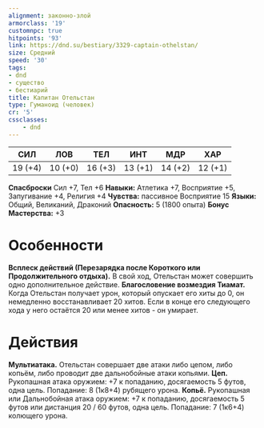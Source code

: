 ```yaml
---
alignment: законно-злой
armorclass: '19'
customnpc: true
hitpoints: '93'
link: https://dnd.su/bestiary/3329-captain-othelstan/
size: Средний
speed: '30'
tags:
- dnd
- существо
- бестиарий
title: Капитан Отельстан
type: Гуманоид (человек)
cr: '5'
cssclasses:
    - dnd
---
```



| СИЛ | ЛОВ | ТЕЛ | ИНТ | МДР | ХАР |
|---|---|---|---|---|---|
| 19 (+4) | 10 (+0) | 16 (+3) | 13 (+1) | 14 (+2) | 12 (+1) |
**Спасброски** Сил +7, Тел +6
**Навыки:** Атлетика +7, Восприятие +5, Запугивание +4, Религия +4
**Чувства:** пассивное Восприятие 15
**Языки:** Общий, Великаний, Драконий
**Опасность:** 5 (1800 опыта)
**Бонус Мастерства:** +3


# Особенности
**Всплеск действий (Перезарядка после Короткого или Продолжительного отдыха).** В свой ход, Отельстан может совершить одно дополнительное действие.
**Благословение возмездия Тиамат.** Когда Отельстан получает урон, который опускает его хиты до 0, он немедленно восстанавливает 20 хитов. Если в конце его следующего хода у него остаётся 20 или менее хитов - он умирает.


# Действия
**Мультиатака.** Отельстан совершает две атаки либо цепом, либо копьём, либо проводит две дальнобойные атаки копьями.
**Цеп.** Рукопашная атака оружием: +7 к попаданию, досягаемость 5 футов, одна цель. Попадание: 8 (1к8+4) рубящего урона.
**Копьё.** Рукопашная или Дальнобойная атака оружием: +7 к попаданию, досягаемость 5 футов или дистанция 20 / 60 футов, одна цель. Попадание: 7 (1к6+4) колющего урона.